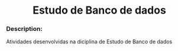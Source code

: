 # <h1 align="center"> Estudo de Banco de dados </h1>

### Description:
Atividades desenvolvidas na diciplina de Estudo de Banco de dados
